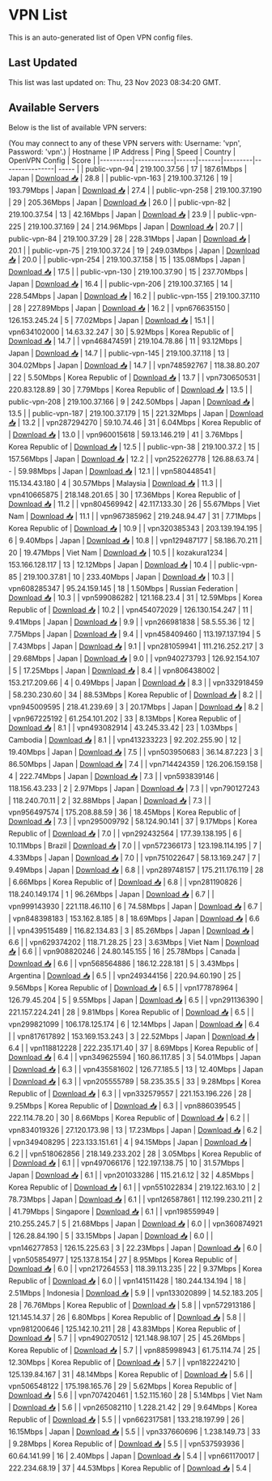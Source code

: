 # VPN List

This is an auto-generated list of Open VPN config files.

## Last Updated

This list was last updated on: Thu, 23 Nov 2023 08:34:20 GMT.

## Available Servers

Below is the list of available VPN servers:

(You may connect to any of these VPN servers with: Username: 'vpn', Password: 'vpn'.)
| Hostname | IP Address | Ping | Speed | Country | OpenVPN Config | Score |
|----------|------------|------|-------|---------|----------------| ----- |
| public-vpn-94 | 219.100.37.56 | 17 | 187.61Mbps | Japan | [Download 📥](./configs/server_0_JP.ovpn) | 28.8 |
| public-vpn-163 | 219.100.37.126 | 19 | 193.79Mbps | Japan | [Download 📥](./configs/server_1_JP.ovpn) | 27.4 |
| public-vpn-258 | 219.100.37.190 | 29 | 205.36Mbps | Japan | [Download 📥](./configs/server_2_JP.ovpn) | 26.0 |
| public-vpn-82 | 219.100.37.54 | 13 | 42.16Mbps | Japan | [Download 📥](./configs/server_3_JP.ovpn) | 23.9 |
| public-vpn-225 | 219.100.37.169 | 24 | 214.96Mbps | Japan | [Download 📥](./configs/server_4_JP.ovpn) | 20.7 |
| public-vpn-84 | 219.100.37.29 | 28 | 228.31Mbps | Japan | [Download 📥](./configs/server_5_JP.ovpn) | 20.1 |
| public-vpn-75 | 219.100.37.24 | 19 | 249.03Mbps | Japan | [Download 📥](./configs/server_6_JP.ovpn) | 20.0 |
| public-vpn-254 | 219.100.37.158 | 15 | 135.08Mbps | Japan | [Download 📥](./configs/server_7_JP.ovpn) | 17.5 |
| public-vpn-130 | 219.100.37.90 | 15 | 237.70Mbps | Japan | [Download 📥](./configs/server_8_JP.ovpn) | 16.4 |
| public-vpn-206 | 219.100.37.165 | 14 | 228.54Mbps | Japan | [Download 📥](./configs/server_9_JP.ovpn) | 16.2 |
| public-vpn-155 | 219.100.37.110 | 28 | 227.89Mbps | Japan | [Download 📥](./configs/server_10_JP.ovpn) | 16.2 |
| vpn676635150 | 126.153.245.24 | 5 | 77.02Mbps | Japan | [Download 📥](./configs/server_11_JP.ovpn) | 15.1 |
| vpn634102000 | 14.63.32.247 | 30 | 5.92Mbps | Korea Republic of | [Download 📥](./configs/server_12_KR.ovpn) | 14.7 |
| vpn468474591 | 219.104.78.86 | 11 | 93.12Mbps | Japan | [Download 📥](./configs/server_13_JP.ovpn) | 14.7 |
| public-vpn-145 | 219.100.37.118 | 13 | 304.02Mbps | Japan | [Download 📥](./configs/server_14_JP.ovpn) | 14.7 |
| vpn748592767 | 118.38.80.207 | 22 | 5.50Mbps | Korea Republic of | [Download 📥](./configs/server_15_KR.ovpn) | 13.7 |
| vpn730650531 | 220.83.128.89 | 30 | 7.79Mbps | Korea Republic of | [Download 📥](./configs/server_16_KR.ovpn) | 13.5 |
| public-vpn-208 | 219.100.37.166 | 9 | 242.50Mbps | Japan | [Download 📥](./configs/server_17_JP.ovpn) | 13.5 |
| public-vpn-187 | 219.100.37.179 | 15 | 221.32Mbps | Japan | [Download 📥](./configs/server_18_JP.ovpn) | 13.2 |
| vpn287294270 | 59.10.74.46 | 31 | 6.04Mbps | Korea Republic of | [Download 📥](./configs/server_19_KR.ovpn) | 13.0 |
| vpn960015618 | 59.13.146.219 | 41 | 3.76Mbps | Korea Republic of | [Download 📥](./configs/server_20_KR.ovpn) | 12.5 |
| public-vpn-38 | 219.100.37.2 | 15 | 157.56Mbps | Japan | [Download 📥](./configs/server_21_JP.ovpn) | 12.2 |
| vpn252262778 | 126.88.63.74 | - | 59.98Mbps | Japan | [Download 📥](./configs/server_22_JP.ovpn) | 12.1 |
| vpn580448541 | 115.134.43.180 | 4 | 30.57Mbps | Malaysia | [Download 📥](./configs/server_23_MY.ovpn) | 11.3 |
| vpn410665875 | 218.148.201.65 | 30 | 17.36Mbps | Korea Republic of | [Download 📥](./configs/server_24_KR.ovpn) | 11.2 |
| vpn804569942 | 42.117.133.30 | 26 | 55.67Mbps | Viet Nam | [Download 📥](./configs/server_25_VN.ovpn) | 11.1 |
| vpn967385962 | 219.248.94.47 | 31 | 7.71Mbps | Korea Republic of | [Download 📥](./configs/server_26_KR.ovpn) | 10.9 |
| vpn320385343 | 203.139.194.195 | 6 | 9.40Mbps | Japan | [Download 📥](./configs/server_27_JP.ovpn) | 10.8 |
| vpn129487177 | 58.186.70.211 | 20 | 19.47Mbps | Viet Nam | [Download 📥](./configs/server_28_VN.ovpn) | 10.5 |
| kozakura1234 | 153.166.128.117 | 13 | 12.12Mbps | Japan | [Download 📥](./configs/server_29_JP.ovpn) | 10.4 |
| public-vpn-85 | 219.100.37.81 | 10 | 233.40Mbps | Japan | [Download 📥](./configs/server_30_JP.ovpn) | 10.3 |
| vpn608285347 | 95.24.159.145 | 18 | 1.50Mbps | Russian Federation | [Download 📥](./configs/server_31_RU.ovpn) | 10.3 |
| vpn599086282 | 121.168.23.4 | 31 | 12.59Mbps | Korea Republic of | [Download 📥](./configs/server_32_KR.ovpn) | 10.2 |
| vpn454072029 | 126.130.154.247 | 11 | 9.41Mbps | Japan | [Download 📥](./configs/server_33_JP.ovpn) | 9.9 |
| vpn266981838 | 58.5.55.36 | 12 | 7.75Mbps | Japan | [Download 📥](./configs/server_34_JP.ovpn) | 9.4 |
| vpn458409460 | 113.197.137.194 | 5 | 7.43Mbps | Japan | [Download 📥](./configs/server_35_JP.ovpn) | 9.1 |
| vpn281059941 | 111.216.252.217 | 3 | 29.68Mbps | Japan | [Download 📥](./configs/server_36_JP.ovpn) | 9.0 |
| vpn940273793 | 126.92.154.107 | 5 | 17.25Mbps | Japan | [Download 📥](./configs/server_37_JP.ovpn) | 8.4 |
| vpn806438002 | 153.217.209.66 | 4 | 0.49Mbps | Japan | [Download 📥](./configs/server_38_JP.ovpn) | 8.3 |
| vpn332918459 | 58.230.230.60 | 34 | 88.53Mbps | Korea Republic of | [Download 📥](./configs/server_39_KR.ovpn) | 8.2 |
| vpn945009595 | 218.41.239.69 | 3 | 20.17Mbps | Japan | [Download 📥](./configs/server_40_JP.ovpn) | 8.2 |
| vpn967225192 | 61.254.101.202 | 33 | 8.13Mbps | Korea Republic of | [Download 📥](./configs/server_41_KR.ovpn) | 8.1 |
| vpn493082914 | 43.245.33.42 | 23 | 1.03Mbps | Cambodia | [Download 📥](./configs/server_42_KH.ovpn) | 8.1 |
| vpn413233223 | 92.202.255.90 | 12 | 19.40Mbps | Japan | [Download 📥](./configs/server_43_JP.ovpn) | 7.5 |
| vpn503950683 | 36.14.87.223 | 3 | 86.50Mbps | Japan | [Download 📥](./configs/server_44_JP.ovpn) | 7.4 |
| vpn714424359 | 126.206.159.158 | 4 | 222.74Mbps | Japan | [Download 📥](./configs/server_45_JP.ovpn) | 7.3 |
| vpn593839146 | 118.156.43.233 | 2 | 2.97Mbps | Japan | [Download 📥](./configs/server_46_JP.ovpn) | 7.3 |
| vpn790127243 | 118.240.70.11 | 2 | 32.88Mbps | Japan | [Download 📥](./configs/server_47_JP.ovpn) | 7.3 |
| vpn956497574 | 175.208.88.59 | 36 | 18.45Mbps | Korea Republic of | [Download 📥](./configs/server_48_KR.ovpn) | 7.3 |
| vpn295009792 | 58.124.90.141 | 37 | 9.17Mbps | Korea Republic of | [Download 📥](./configs/server_49_KR.ovpn) | 7.0 |
| vpn292432564 | 177.39.138.195 | 6 | 10.11Mbps | Brazil | [Download 📥](./configs/server_50_BR.ovpn) | 7.0 |
| vpn572366173 | 123.198.114.195 | 7 | 4.33Mbps | Japan | [Download 📥](./configs/server_51_JP.ovpn) | 7.0 |
| vpn751022647 | 58.13.169.247 | 7 | 9.49Mbps | Japan | [Download 📥](./configs/server_52_JP.ovpn) | 6.8 |
| vpn289748157 | 175.211.176.119 | 28 | 6.66Mbps | Korea Republic of | [Download 📥](./configs/server_53_KR.ovpn) | 6.8 |
| vpn281190826 | 118.240.149.174 | 1 | 96.26Mbps | Japan | [Download 📥](./configs/server_54_JP.ovpn) | 6.7 |
| vpn999143930 | 221.118.46.110 | 6 | 74.58Mbps | Japan | [Download 📥](./configs/server_55_JP.ovpn) | 6.7 |
| vpn848398183 | 153.162.8.185 | 8 | 18.69Mbps | Japan | [Download 📥](./configs/server_56_JP.ovpn) | 6.6 |
| vpn439515489 | 116.82.134.83 | 3 | 85.26Mbps | Japan | [Download 📥](./configs/server_57_JP.ovpn) | 6.6 |
| vpn629374202 | 118.71.28.25 | 23 | 3.63Mbps | Viet Nam | [Download 📥](./configs/server_58_VN.ovpn) | 6.6 |
| vpn908820246 | 24.80.145.155 | 16 | 25.78Mbps | Canada | [Download 📥](./configs/server_59_CA.ovpn) | 6.6 |
| vpn568564886 | 186.12.228.181 | 5 | 3.43Mbps | Argentina | [Download 📥](./configs/server_60_AR.ovpn) | 6.5 |
| vpn249344156 | 220.94.60.190 | 25 | 9.56Mbps | Korea Republic of | [Download 📥](./configs/server_61_KR.ovpn) | 6.5 |
| vpn177878964 | 126.79.45.204 | 5 | 9.55Mbps | Japan | [Download 📥](./configs/server_62_JP.ovpn) | 6.5 |
| vpn291136390 | 221.157.224.241 | 28 | 9.81Mbps | Korea Republic of | [Download 📥](./configs/server_63_KR.ovpn) | 6.5 |
| vpn299821099 | 106.178.125.174 | 6 | 12.14Mbps | Japan | [Download 📥](./configs/server_64_JP.ovpn) | 6.4 |
| vpn817617892 | 153.169.153.243 | 3 | 22.52Mbps | Japan | [Download 📥](./configs/server_65_JP.ovpn) | 6.4 |
| vpn118812228 | 222.235.171.40 | 37 | 8.69Mbps | Korea Republic of | [Download 📥](./configs/server_66_KR.ovpn) | 6.4 |
| vpn349625594 | 160.86.117.85 | 3 | 54.01Mbps | Japan | [Download 📥](./configs/server_67_JP.ovpn) | 6.3 |
| vpn435581602 | 126.77.185.5 | 13 | 12.40Mbps | Japan | [Download 📥](./configs/server_68_JP.ovpn) | 6.3 |
| vpn205555789 | 58.235.35.5 | 33 | 9.28Mbps | Korea Republic of | [Download 📥](./configs/server_69_KR.ovpn) | 6.3 |
| vpn332579557 | 221.153.196.226 | 28 | 9.25Mbps | Korea Republic of | [Download 📥](./configs/server_70_KR.ovpn) | 6.3 |
| vpn886039545 | 222.114.78.20 | 30 | 8.66Mbps | Korea Republic of | [Download 📥](./configs/server_71_KR.ovpn) | 6.2 |
| vpn834019326 | 27.120.173.98 | 13 | 17.23Mbps | Japan | [Download 📥](./configs/server_72_JP.ovpn) | 6.2 |
| vpn349408295 | 223.133.151.61 | 4 | 94.15Mbps | Japan | [Download 📥](./configs/server_73_JP.ovpn) | 6.2 |
| vpn518062856 | 218.149.233.202 | 28 | 3.05Mbps | Korea Republic of | [Download 📥](./configs/server_74_KR.ovpn) | 6.1 |
| vpn497066176 | 122.197.138.75 | 10 | 31.57Mbps | Japan | [Download 📥](./configs/server_75_JP.ovpn) | 6.1 |
| vpn201033286 | 115.21.6.12 | 32 | 4.85Mbps | Korea Republic of | [Download 📥](./configs/server_76_KR.ovpn) | 6.1 |
| vpn551022834 | 219.122.163.10 | 2 | 78.73Mbps | Japan | [Download 📥](./configs/server_77_JP.ovpn) | 6.1 |
| vpn126587861 | 112.199.230.211 | 2 | 41.79Mbps | Singapore | [Download 📥](./configs/server_78_SG.ovpn) | 6.1 |
| vpn198559949 | 210.255.245.7 | 5 | 21.68Mbps | Japan | [Download 📥](./configs/server_79_JP.ovpn) | 6.0 |
| vpn360874921 | 126.28.84.190 | 5 | 33.15Mbps | Japan | [Download 📥](./configs/server_80_JP.ovpn) | 6.0 |
| vpn146277853 | 126.15.225.63 | 3 | 22.23Mbps | Japan | [Download 📥](./configs/server_81_JP.ovpn) | 6.0 |
| vpn505854977 | 125.137.8.154 | 27 | 8.95Mbps | Korea Republic of | [Download 📥](./configs/server_82_KR.ovpn) | 6.0 |
| vpn217264553 | 118.39.113.235 | 22 | 9.37Mbps | Korea Republic of | [Download 📥](./configs/server_83_KR.ovpn) | 6.0 |
| vpn141511428 | 180.244.134.194 | 18 | 2.51Mbps | Indonesia | [Download 📥](./configs/server_84_ID.ovpn) | 5.9 |
| vpn133020899 | 14.52.183.205 | 28 | 76.76Mbps | Korea Republic of | [Download 📥](./configs/server_85_KR.ovpn) | 5.8 |
| vpn572913186 | 121.145.14.37 | 26 | 6.80Mbps | Korea Republic of | [Download 📥](./configs/server_86_KR.ovpn) | 5.8 |
| vpn981200646 | 125.142.10.211 | 28 | 43.83Mbps | Korea Republic of | [Download 📥](./configs/server_87_KR.ovpn) | 5.7 |
| vpn490270512 | 121.148.98.107 | 25 | 45.26Mbps | Korea Republic of | [Download 📥](./configs/server_88_KR.ovpn) | 5.7 |
| vpn885998943 | 61.75.114.74 | 25 | 12.30Mbps | Korea Republic of | [Download 📥](./configs/server_89_KR.ovpn) | 5.7 |
| vpn182224210 | 125.139.84.167 | 31 | 48.14Mbps | Korea Republic of | [Download 📥](./configs/server_90_KR.ovpn) | 5.6 |
| vpn506548122 | 175.198.165.76 | 29 | 5.62Mbps | Korea Republic of | [Download 📥](./configs/server_91_KR.ovpn) | 5.6 |
| vpn707420461 | 1.52.115.160 | 28 | 5.14Mbps | Viet Nam | [Download 📥](./configs/server_92_VN.ovpn) | 5.6 |
| vpn265082110 | 1.228.21.42 | 29 | 9.64Mbps | Korea Republic of | [Download 📥](./configs/server_93_KR.ovpn) | 5.5 |
| vpn662317581 | 133.218.197.99 | 26 | 16.15Mbps | Japan | [Download 📥](./configs/server_94_JP.ovpn) | 5.5 |
| vpn337660696 | 1.238.149.73 | 33 | 9.28Mbps | Korea Republic of | [Download 📥](./configs/server_95_KR.ovpn) | 5.5 |
| vpn537593936 | 60.64.141.99 | 16 | 2.40Mbps | Japan | [Download 📥](./configs/server_96_JP.ovpn) | 5.4 |
| vpn661170017 | 222.234.68.19 | 37 | 44.53Mbps | Korea Republic of | [Download 📥](./configs/server_97_KR.ovpn) | 5.4 |
